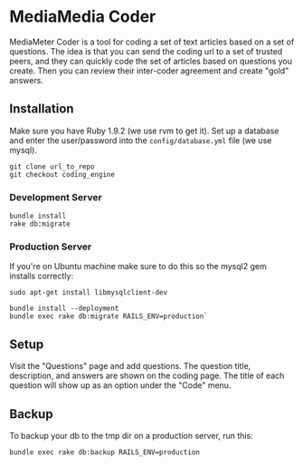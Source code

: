 MediaMedia Coder
================

MediaMeter Coder is a tool for coding a set of text articles based on a set of 
questions.  The idea is that you can send the coding url to a set of trusted peers, and 
they can quickly code the set of articles based on questions you create.  Then you can
review their inter-coder agreement and create "gold" answers.

Installation
------------

Make sure you have Ruby 1.9.2 (we use rvm to get it).
Set up a database and enter the user/password into the `config/database.yml` file (we use mysql).
```
git clone url_to_repo
git checkout coding_engine
```

### Development Server

```
bundle install
rake db:migrate
```

### Production Server

If you're on Ubuntu machine make sure to do this so the mysql2 gem installs correctly:
```
sudo apt-get install libmysqlclient-dev
```

```
bundle install --deployment
bundle exec rake db:migrate RAILS_ENV=production`
```

Setup
-----

Visit the "Questions" page and add questions.  The question title, description, and
answers are shown on the coding page.  The title of each question will show up as an
option under the "Code" menu.

Backup
------

To backup your db to the tmp dir on a production server, run this:
```
bundle exec rake db:backup RAILS_ENV=production
```